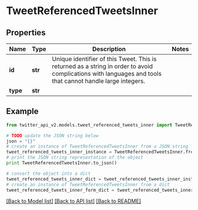 # TweetReferencedTweetsInner


## Properties
Name | Type | Description | Notes
------------ | ------------- | ------------- | -------------
**id** | **str** | Unique identifier of this Tweet. This is returned as a string in order to avoid complications with languages and tools that cannot handle large integers. | 
**type** | **str** |  | 

## Example

```python
from twitter_api_v2.models.tweet_referenced_tweets_inner import TweetReferencedTweetsInner

# TODO update the JSON string below
json = "{}"
# create an instance of TweetReferencedTweetsInner from a JSON string
tweet_referenced_tweets_inner_instance = TweetReferencedTweetsInner.from_json(json)
# print the JSON string representation of the object
print TweetReferencedTweetsInner.to_json()

# convert the object into a dict
tweet_referenced_tweets_inner_dict = tweet_referenced_tweets_inner_instance.to_dict()
# create an instance of TweetReferencedTweetsInner from a dict
tweet_referenced_tweets_inner_form_dict = tweet_referenced_tweets_inner.from_dict(tweet_referenced_tweets_inner_dict)
```
[[Back to Model list]](../README.md#documentation-for-models) [[Back to API list]](../README.md#documentation-for-api-endpoints) [[Back to README]](../README.md)


